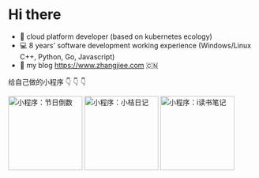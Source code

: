 # Hi there

* :school_satchel: cloud platform developer (based on kubernetes ecology)
* :computer: 8 years' software development working experience (Windows/Linux C++, Python, Go, Javascript)
* :pencil: my blog https://www.zhangjiee.com :cn:

给自己做的小程序 :point_down: :point_down: :point_down:

<img src="https://open1-1258639359.cos.ap-shanghai.myqcloud.com/common/gh_countdown.jpg" alt="小程序：节日倒数" width="150"> <img src="https://open1-1258639359.cos.ap-shanghai.myqcloud.com/common/gh_diary.jpg" alt="小程序：小桔日记" width="150"> <img src="https://open1-1258639359.cos.ap-shanghai.myqcloud.com/common/gh_book.jpg" alt="小程序：i读书笔记" width="150">
